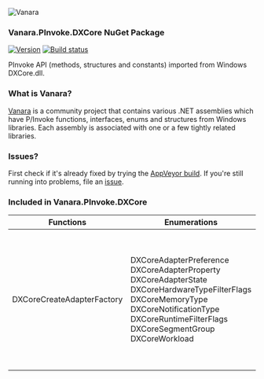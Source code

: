 ﻿![Vanara](https://raw.githubusercontent.com/dahall/Vanara/master/docs/icons/VanaraHeading.png)
### **Vanara.PInvoke.DXCore NuGet Package**
[![Version](https://img.shields.io/nuget/v/Vanara.PInvoke.DXCore?label=NuGet&style=flat-square)](https://github.com/dahall/Vanara/releases)
[![Build status](https://img.shields.io/appveyor/build/dahall/vanara?label=AppVeyor%20build&style=flat-square)](https://ci.appveyor.com/project/dahall/vanara)

PInvoke API (methods, structures and constants) imported from Windows DXCore.dll.

### **What is Vanara?**

[Vanara](https://github.com/dahall/Vanara) is a community project that contains various .NET assemblies which have P/Invoke functions, interfaces, enums and structures from Windows libraries. Each assembly is associated with one or a few tightly related libraries.

### **Issues?**

First check if it's already fixed by trying the [AppVeyor build](https://ci.appveyor.com/nuget/vanara-prerelease).
If you're still running into problems, file an [issue](https://github.com/dahall/Vanara/issues).

### **Included in Vanara.PInvoke.DXCore**

Functions | Enumerations | Structures | Interfaces
--- | --- | --- | ---
DXCoreCreateAdapterFactory                 | DXCoreAdapterPreference DXCoreAdapterProperty DXCoreAdapterState DXCoreHardwareTypeFilterFlags DXCoreMemoryType DXCoreNotificationType DXCoreRuntimeFilterFlags DXCoreSegmentGroup DXCoreWorkload         | DXCoreAdapterEngineIndex DXCoreAdapterMemoryBudget DXCoreAdapterMemoryBudgetNodeSegmentGroup DXCoreAdapterProcessSetQueryInput DXCoreAdapterProcessSetQueryOutput DXCoreEngineNamePropertyInput DXCoreEngineNamePropertyOutput DXCoreEngineQueryInput DXCoreEngineQueryOutput DXCoreFrequencyQueryOutput DXCoreHardwareID DXCoreHardwareIDParts DXCoreMemoryQueryInput DXCoreMemoryUsage DXCoreProcessMemoryQueryInput DXCoreProcessMemoryQueryOutput  | IDXCoreAdapter IDXCoreAdapter1 IDXCoreAdapterFactory IDXCoreAdapterFactory1 IDXCoreAdapterList            
